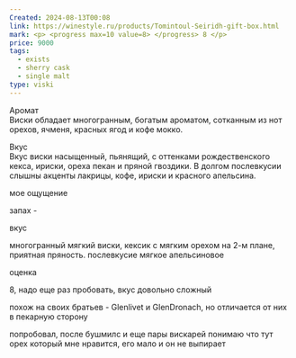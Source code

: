```yaml
---
Created: 2024-08-13T00:08
link: https://winestyle.ru/products/Tomintoul-Seiridh-gift-box.html
mark: <p> <progress max=10 value=8> </progress> 8 </p>
price: 9000
tags:
  - exists
  - sherry cask
  - single malt
type: viski
---
```

Аромат  
Виски обладает многогранным, богатым ароматом, сотканным из нот орехов, ячменя, красных ягод и кофе мокко.  

Вкус  
Вкус виски насыщенный, пьянящий, с оттенками рождественского кекса, ириски, ореха пекан и пряной гвоздики. В долгом послевкусии слышны акценты лакрицы, кофе, ириски и красного апельсина.  

  

мое ощущение

запах -

вкус

многогранный мягкий виски, кексик с мягким орехом на 2-м плане, приятная пряность. послевкусие мягкое апельсиновое

  

  
оценка

8, надо еще раз пробовать, вкус довольно сложный

похож на своих братьев - Glenlivet и GlenDronach, но отличается от них в пекарную сторону


попробовал, после бушмилс и еще пары вискарей понимаю что тут орех который мне нравится, его мало и он не выпирает